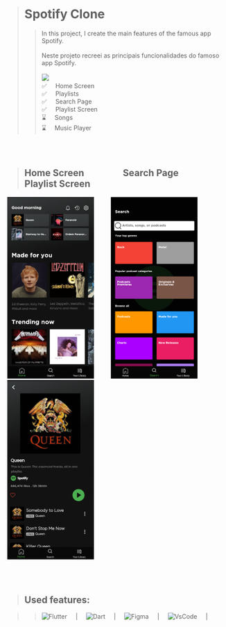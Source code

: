 > # Spotify Clone
>> In this project, I create the main features of the famous app Spotify.<br>  <br> Neste projeto recreei as principais funcionalidades do famoso app Spotify. <br> <br>
>> <img src="http://img.shields.io/static/v1?label=STATUS&message=%20Developing&color=darkgreen&style=for-the-badge"/> <br>
>>✅ $~~~$ Home Screen <br>
✅ $~~~$ Playlists <br>
✅ $~~~$ Search Page <br>
✅ $~~~$ Playlist Screen <br>
⌛ $~~~$ Songs <br>
⌛ $~~~$ Music Player
<br>
<br>                                                   
 


<div>

> ## Home Screen $~~~~~~~~~~~~~~~~$ Search Page $~~~~~~~~~~~~~~~~~~~$ Playlist Screen       
</div>


 
<img width="200" src="assets/readme/home_screen-screenshot.png"> $~~~~~~~~$
<img width="200" src="assets/readme/search_screen-screenshot.png"> $~~~~~~~~~~~~~$
<img width="200" src="assets/readme/playlist_screen-screenshot.png">

<br><br>

>## Used features: 
<div>

>><img width="5%" alt="Flutter" src="https://cdn.iconscout.com/icon/free/png-256/flutter-3629369-3032362.png"> $~~~$ | $~~~$
<img width="5%" alt="Dart" src="https://avatars.githubusercontent.com/u/1609975?s=280&v=4"> $~~~$ | $~~~$
<img width="5%" alt="Figma" src="https://cdn.jsdelivr.net/gh/devicons/devicon/icons/figma/figma-original.svg"> $~~~$ | $~~~$
<img width="6%" alt="VsCode" src="https://cdn.jsdelivr.net/gh/devicons/devicon/icons/vscode/vscode-original.svg"> $~~~$ |

</div>



